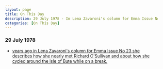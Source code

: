 ```yaml
---
layout: page
title: On This Day
description: 29 July 1978 - In Lena Zavaroni's column for Emma Issue No 23 she describes how she nearly met Richard O'Sullivan and about how she cycled around the Isle of Bute while on a break.
categories: [On This Day]
---
```


### 29 July 1978
* [<span id="age1"></span> years ago in Lena Zavaroni's column for Emma Issue No 23 she describes how she nearly met Richard O'Sullivan and about how she cycled around the Isle of Bute while on a break.](/comics/emma/1978/07/29/emma.html)

<!-- Script for calculating number of years ago -->
<script>
var dob = '19780729';
var year = Number(dob.substr(0, 4));
var month = Number(dob.substr(4, 2)) - 1;
var day = Number(dob.substr(6, 2));
var today = new Date();
var age1 = today.getFullYear() - year;
if (today.getMonth() < month || (today.getMonth() == month && today.getDate() < day)) {
age1--;
}
document.getElementById("age1").innerHTML=age1;
</script>


